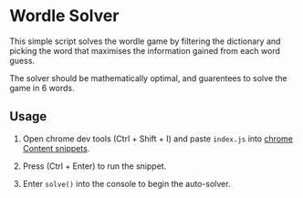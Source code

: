# Wordle Solver

This simple script solves the wordle game by filtering the dictionary and picking the word that maximises the information gained from each word guess. 

The solver should be mathematically optimal, and guarentees to solve the game in 6 words. 

## Usage

1. Open chrome dev tools (Ctrl + Shift + I) and paste `index.js` into [chrome Content snippets](https://developer.chrome.com/docs/devtools/javascript/snippets/#openmouse).

2. Press (Ctrl + Enter) to run the snippet. 

3. Enter `solve()` into the console to begin the auto-solver. 